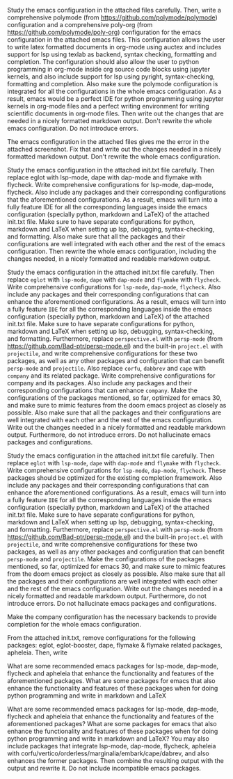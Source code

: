Study the emacs configuration in the attached files carefully. Then, write a comprehensive polymode (from https://github.com/polymode/polymode) configuration and a comprehensive poly-org (from https://github.com/polymode/poly-org) configuration for the emacs configuration in the attached emacs files. This configuration allows the user to write latex formatted documents in org-mode using auctex and includes support for lsp using texlab as backend, syntax checking, formatting and completion. The configuration should also allow the user to python programming in org-mode inside org source code blocks using jupyter kernels, and also include support for lsp using pyright, syntax-checking, formatting and completion. Also make sure the polymode configuration is integrated for all the configurations in the whole emacs configuration. As a result, emacs would be a perfect IDE for python programming using jupyter kernels in org-mode files and a perfect writing environment for writing scientific documents in org-mode files. Then write out the changes that are needed in a nicely formatted markdown output. Don't rewrite the whole emacs configuration. Do not introduce errors.

The emacs configuration in the attached files gives me the error in the attached screenshot. Fix that and write out the changes needed in a nicely formatted markdown output. Don't rewrite the whole emacs configuration.

Study the emacs configuration in the attached init.txt file carefully. Then replace eglot with lsp-mode, dape with dap-mode and flymake with flycheck. Write comprehensive configurations for lsp-mode, dap-mode, flycheck. Also include any packages and their corresponding configurations that the aforementioned configurations. As a result, emacs will turn into a fully feature IDE for all the corresponding languages inside the emacs configuration (specially python, markdown and LaTeX) of the attached init.txt file. Make sure to have separate configurations for python, markdown and LaTeX when setting up lsp, debugging, syntax-checking, and formatting. Also make sure that all the packages and their configurations are well integrated with each other and the rest of the emacs configuration. Then rewrite the whole emacs configuration, including the changes needed, in a nicely formatted and readable markdown output.

Study the emacs configuration in the attached init.txt file carefully. Then replace `eglot` with `lsp-mode`, `dape` with `dap-mode` and `flymake` with `flycheck`. Write comprehensive configurations for `lsp-mode`, `dap-mode`, `flycheck`. Also include any packages and their corresponding configurations that can enhance the aforementioned configurations. As a result, emacs will turn into a fully feature `IDE` for all the corresponding languages inside the emacs configuration (specially python, markdown and LaTeX) of the attached init.txt file. Make sure to have separate configurations for python, markdown and LaTeX when setting up lsp, debugging, syntax-checking, and formatting. Furthermore, replace `perspective.el` with `persp-mode` (from https://github.com/Bad-ptr/persp-mode.el) and the built-in `project.el` with `projectile`, and write comprehensive configurations for these two packages, as well as any other packages and configuration that can benefit `persp-mode` and `projectile`. Also replace `corfu`, `dabbrev` and `cape` with `company` and its related package. Write comprehensive configurations for company and its packages. Also include any packages and their corresponding configurations that can enhance `company`. Make the configurations of the packages mentioned, so far, optimized for emacs 30, and make sure to mimic features from the doom emacs project as closely as possible.  Also make sure that all the packages and their configurations are well integrated with each other and the rest of the emacs configuration. Write out the changes needed in a nicely formatted and readable markdown output. Furthermore, do not introduce errors. Do not hallucinate emacs packages and configurations.


Study the emacs configuration in the attached init.txt file carefully. Then replace `eglot` with `lsp-mode`, `dape` with `dap-mode` and `flymake` with `flycheck`. Write comprehensive configurations for `lsp-mode`, `dap-mode`, `flycheck`. These packages should be optimized for the existing completion framework. Also include any packages and their corresponding configurations that can enhance the aforementioned configurations. As a result, emacs will turn into a fully feature `IDE` for all the corresponding languages inside the emacs configuration (specially python, markdown and LaTeX) of the attached init.txt file. Make sure to have separate configurations for python, markdown and LaTeX when setting up lsp, debugging, syntax-checking, and formatting. Furthermore, replace `perspective.el` with `persp-mode` (from https://github.com/Bad-ptr/persp-mode.el) and the built-in `project.el` with `projectile`, and write comprehensive configurations for these two packages, as well as any other packages and configuration that can benefit `persp-mode` and `projectile`. Make the configurations of the packages mentioned, so far, optimized for emacs 30, and make sure to mimic features from the doom emacs project as closely as possible.  Also make sure that all the packages and their configurations are well integrated with each other and the rest of the emacs configuration. Write out the changes needed in a nicely formatted and readable markdown output. Furthermore, do not introduce errors. Do not hallucinate emacs packages and configurations.

Make the company configuration has the necessary backends to provide completion for the whole emacs configuration.

From the attached init.txt, remove configurations for the following packages: eglot, eglot-booster, dape, flymake & flymake related packages, apheleia. Then, write

What are some recommended emacs packages for lsp-mode, dap-mode, flycheck and apheleia that enhance the functionality and features of the aforementioned packages. What are some packages for emacs that also enhance the functionality and features of these packages when for doing python programming and write in markdown and LaTeX

What are some recommended emacs packages for lsp-mode, dap-mode, flycheck and apheleia that enhance the functionality and features of the aforementioned packages? What are some packages for emacs that also enhance the functionality and features of these packages when for doing python programming and write in markdown and LaTeX? You may also include packages that integrate lsp-mode, dap-mode, flycheck, apheleia with corfu/vertico/orderless/marginalia/embark/cape/dabrev, and also enhances the former packages. Then combine the resulting output with the output and rewrite it. Do not include incompatible emacs packages.


